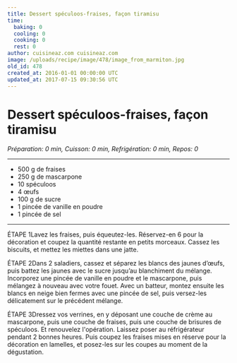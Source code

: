 ```yaml
---
title: Dessert spéculoos-fraises, façon tiramisu
time:
  baking: 0
  cooling: 0
  cooking: 0
  rest: 0
author: cuisineaz.com cuisineaz.com
image: /uploads/recipe/image/478/image_from_marmiton.jpg
old_id: 478
created_at: 2016-01-01 00:00:00 UTC
updated_at: 2017-07-15 09:30:56 UTC
---
```


# Dessert spéculoos-fraises, façon tiramisu

_Préparation: 0 min, Cuisson: 0 min, Refrigération: 0 min, Repos: 0_

---

- 500 g de fraises
- 250 g de mascarpone
- 10 spéculoos
- 4 œufs
- 100 g de sucre
- 1 pincée de vanille en poudre
- 1 pincée de sel

---

ÉTAPE 1Lavez les fraises, puis équeutez-les. Réservez-en 6 pour la décoration et coupez la quantité restante en petits morceaux. Cassez les biscuits, et mettez les miettes dans une jatte.

ÉTAPE 2Dans 2 saladiers, cassez et séparez les blancs des jaunes d’œufs, puis battez les jaunes avec le sucre jusqu’au blanchiment du mélange. Incorporez une pincée de vanille en poudre et le mascarpone, puis mélangez à nouveau avec votre fouet. Avec un batteur, montez ensuite les blancs en neige bien fermes avec une pincée de sel, puis versez-les délicatement sur le précédent mélange.

ÉTAPE 3Dressez vos verrines, en y déposant une couche de crème au mascarpone, puis une couche de fraises, puis une couche de brisures de spéculoos. Et renouvelez l'opération. Laissez poser au réfrigérateur pendant 2 bonnes heures. Puis coupez les fraises mises en réserve pour la décoration en lamelles, et posez-les sur les coupes au moment de la dégustation.
